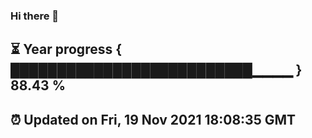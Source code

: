 ### Hi there 👋
⏳ Year progress { ██████████████████████████▁▁▁▁ } 88.43 %
---
⏰ Updated on Fri, 19 Nov 2021 18:08:35 GMT
---
